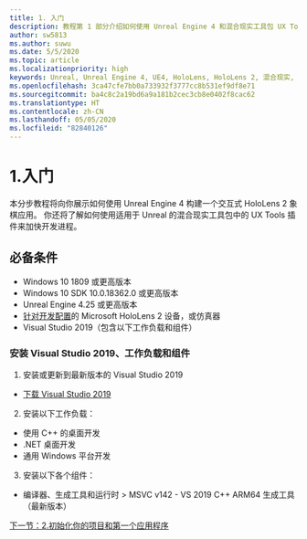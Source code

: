 ```yaml
---
title: 1. 入门
description: 教程第 1 部分介绍如何使用 Unreal Engine 4 和混合现实工具包 UX Tools 插件构建一款简单的象棋应用
author: sw5813
ms.author: suwu
ms.date: 5/5/2020
ms.topic: article
ms.localizationpriority: high
keywords: Unreal, Unreal Engine 4, UE4, HoloLens, HoloLens 2, 混合现实, 教程, 入门, mrtk, uxt, UX Tools, 文档
ms.openlocfilehash: 3ca47cfe7bb0a733932f3777cc8b531ef9df8e71
ms.sourcegitcommit: ba4c8c2a19bd6a9a181b2cec3cb8e0402f8cac62
ms.translationtype: HT
ms.contentlocale: zh-CN
ms.lasthandoff: 05/05/2020
ms.locfileid: "82840126"
---
```

# <a name="1-getting-started"></a>1.入门

本分步教程将向你展示如何使用 Unreal Engine 4 构建一个交互式 HoloLens 2 象棋应用。 你还将了解如何使用适用于 Unreal 的混合现实工具包中的 UX Tools 插件来加快开发进程。 

## <a name="prerequisites"></a>必备条件

* Windows 10 1809 或更高版本
* Windows 10 SDK 10.0.18362.0 或更高版本
* Unreal Engine 4.25 或更高版本
* [针对开发配置](using-visual-studio.md#enabling-developer-mode)的 Microsoft HoloLens 2 设备，或仿真器
* Visual Studio 2019（包含以下工作负载和组件）

### <a name="installing-visual-studio-2019-workloads-and-components"></a>安装 Visual Studio 2019、工作负载和组件
1. 安装或更新到最新版本的 Visual Studio 2019
* [下载 Visual Studio 2019](https://visualstudio.microsoft.com/downloads/)
2. 安装以下工作负载：
* 使用 C++ 的桌面开发
* .NET 桌面开发
* 通用 Windows 平台开发
3. 安装以下各个组件：
* 编译器、生成工具和运行时 > MSVC v142 - VS 2019 C++ ARM64 生成工具（最新版本）

[下一节：2.初始化你的项目和第一个应用程序](unreal-uxt-ch2.md)